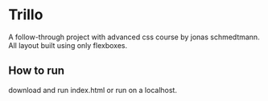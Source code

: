 # Trillo

A follow-through project with advanced css course by jonas schmedtmann. All layout built using only flexboxes.

## How to run

download and run index.html or run on a localhost.
